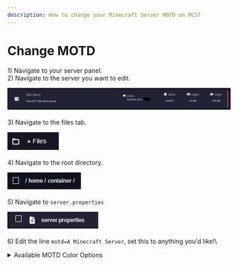 ```yaml
---
description: How to change your Minecraft Server MOTD on MCST
---
```


# Change MOTD

1\) Navigate to your server panel.\
2\) Navigate to the server you want to edit.

![](<../.gitbook/assets/image (32).png>)\
\
3\) Navigate to the files tab.

![](<../.gitbook/assets/image (11).png>)\
\
4\) Navigate to the root directory.

![](<../.gitbook/assets/image (34).png>)\
\
5\) Navigate to `server.properties`

![](<../.gitbook/assets/image (15).png>)\
\
6\) Edit the line `motd=A Minecraft Server`, set this to anything you'd like!\


<details>

<summary>Available MOTD Color Options</summary>

* `\u00A70` = Black
* `\u00A71` = Dark Blue
* `\u00A72` = Dark Green
* `\u00A73` = Dark Cyan
* `\u00A74` = Dark Red
* `\u00A75` = Purple
* `\u00A76` = Orange
* `\u00A77` = Light Grey
* `\u00A78` = Dark Grey
* `\u00A79` = Lilac
* `\u00A7a` = Light Green
* `\u00A7b` = Light Cyan
* `\u00A7c` = Light Red
* `\u00A7d` = Pink
* `\u00A7e` = Yellow
* `\u00A7f` = White
* `\u00A7l` = Bold
* `\u00A7o` = Italicized
* `\u00A7n` = Underlined
* `\u00A7m` = Strikethrough
* `\u00A7k` = "Glitch" effect

Use each color code before the text you want to change.

Example: \
`motd=\u00A7cThis \u00A7bIs \u00A7dA \u00A7eMOTD`\
\
Note:\
To add another line to the MOTD, use `\n`

</details>
